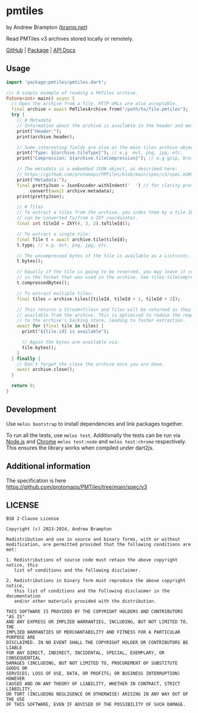# pmtiles

by Andrew Brampton ([bramp.net](https://bramp.net))

Read PMTiles v3 archives stored locally or remotely.

[GitHub]() | [Package](https://pub.dev/packages/pmtiles) | [API Docs](https://pub.dev/documentation/pmtiles/latest/)

## Usage

```dart
import 'package:pmtiles/pmtiles.dart';

/// A simple example of reading a PmTiles archive.
Future<int> main() async {
  // Open the archive from a file. HTTP URLs are also acceptable.
  final archive = await PmTilesArchive.from("/path/to/file.pmtiles");
  try {
    // # Metadata
    // Information about the archive is available in the header and metadata.
    print("Header:");
    print(archive.header);

    // Some interesting fields are also on the main tiles archive object.
    print("Type: ${archive.tileType}"); // e.g  mvt, png, jpg, etc.
    print("Compression: ${archive.tileCompression}"); // e.g gzip, brotli, etc.

    // The metadata is a embedded JSON object, as described here:
    // https://github.com/protomaps/PMTiles/blob/main/spec/v3/spec.md#5-json-metadata
    print("Metadata:");
    final prettyJson = JsonEncoder.withIndent('  ') // for clarity pretty print
        .convert(await archive.metadata);
    print(prettyJson);

    // # Tiles
    // To extract a tiles from the archive, you index them by a tile ID (which
    // can be converted to/from a ZXY coordinate).
    final int tileId = ZXY(4, 3, 2).toTileId();

    // To extract a single tile:
    final Tile t = await archive.tile(tileId);
    t.type; // e.g. mvt, png, jpg, etc.

    // The uncompressed bytes of the tile is available as a List<int>.
    t.bytes();

    // Equally if the tile is going to be reserved, you may leave it compressed
    // in the format that was used in the archive. See tiles.tileCompression above.
    t.compressedBytes();

    // To extract multiple tiles:
    final tiles = archive.tiles([tileId, tileId + 1, tileId + 2]);

    // This returns a Stream<Tiles> and Tiles will be returned as they become
    // available from the archive. This is optimised to reduce the requests
    // to the archive's backing store, leading to faster extraction.
    await for (final tile in tiles) {
      print("${tile.id} is available");

      // Again the bytes are available via:
      tile.bytes();
    }
  } finally {
    // Don't forget the close the archive once you are done.
    await archive.close();
  }

  return 0;
}

```

## Development

Use `melos bootstrap` to install dependencies and link packages together.

To run all the tests, use `melos test`. Additionally the tests can be run via
[Node.js](https://nodejs.org/) and [Chrome](https://www.google.com/chrome/)
`melos test:node` and `melos test:chrome` respectively. This ensures the library
works when compiled under dart2js.


## Additional information

The specification is here https://github.com/protomaps/PMTiles/tree/main/spec/v3

## LICENSE

```
BSD 2-Clause License

Copyright (c) 2023-2024, Andrew Brampton

Redistribution and use in source and binary forms, with or without
modification, are permitted provided that the following conditions are met:

1. Redistributions of source code must retain the above copyright notice, this
   list of conditions and the following disclaimer.

2. Redistributions in binary form must reproduce the above copyright notice,
   this list of conditions and the following disclaimer in the documentation
   and/or other materials provided with the distribution.

THIS SOFTWARE IS PROVIDED BY THE COPYRIGHT HOLDERS AND CONTRIBUTORS "AS IS"
AND ANY EXPRESS OR IMPLIED WARRANTIES, INCLUDING, BUT NOT LIMITED TO, THE
IMPLIED WARRANTIES OF MERCHANTABILITY AND FITNESS FOR A PARTICULAR PURPOSE ARE
DISCLAIMED. IN NO EVENT SHALL THE COPYRIGHT HOLDER OR CONTRIBUTORS BE LIABLE
FOR ANY DIRECT, INDIRECT, INCIDENTAL, SPECIAL, EXEMPLARY, OR CONSEQUENTIAL
DAMAGES (INCLUDING, BUT NOT LIMITED TO, PROCUREMENT OF SUBSTITUTE GOODS OR
SERVICES; LOSS OF USE, DATA, OR PROFITS; OR BUSINESS INTERRUPTION) HOWEVER
CAUSED AND ON ANY THEORY OF LIABILITY, WHETHER IN CONTRACT, STRICT LIABILITY,
OR TORT (INCLUDING NEGLIGENCE OR OTHERWISE) ARISING IN ANY WAY OUT OF THE USE
OF THIS SOFTWARE, EVEN IF ADVISED OF THE POSSIBILITY OF SUCH DAMAGE.
```